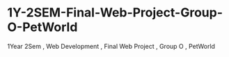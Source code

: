 # 1Y-2SEM-Final-Web-Project-Group-O-PetWorld
1Year 2Sem , Web Development , Final Web Project , Group O ,  PetWorld 
